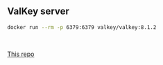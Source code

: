 

## ValKey server

```sh
docker run --rm -p 6379:6379 valkey/valkey:8.1.2 
``` 

<br />

[This repo](https://github.com/jeremychone-channel/rust-xp-valkey-stream)